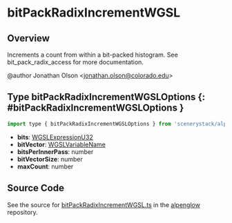 # bitPackRadixIncrementWGSL

## Overview

Increments a count from within a bit-packed histogram. See bit_pack_radix_access for more documentation.

@author Jonathan Olson &lt;jonathan.olson@colorado.edu&gt;

## Type bitPackRadixIncrementWGSLOptions {: #bitPackRadixIncrementWGSLOptions }


```js
import type { bitPackRadixIncrementWGSLOptions } from 'scenerystack/alpenglow';
```


- **bits**: [WGSLExpressionU32](../alpenglow/WGSLString.md#WGSLExpressionU32)
- **bitVector**: [WGSLVariableName](../alpenglow/WGSLString.md#WGSLVariableName)
- **bitsPerInnerPass**: <span style="color: hsla(calc(var(--md-hue) + 180deg),80%,40%,1);">number</span>
- **bitVectorSize**: <span style="color: hsla(calc(var(--md-hue) + 180deg),80%,40%,1);">number</span>
- **maxCount**: <span style="color: hsla(calc(var(--md-hue) + 180deg),80%,40%,1);">number</span>




## Source Code

See the source for [bitPackRadixIncrementWGSL.ts](https://github.com/phetsims/alpenglow/blob/main/js/webgpu/wgsl/gpu/bitPackRadixIncrementWGSL.ts) in the [alpenglow](https://github.com/phetsims/alpenglow) repository.
